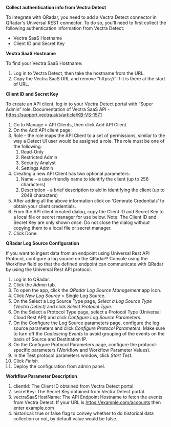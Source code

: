 **Collect authentication info from Vectra Detect**

To integrate with QRadar, you need to add a Vectra Detect connector in QRadar's Universal REST connector. To do so, you'll need to first collect the following authentication information from Vectra Detect:

- Vectra SaaS Hostname
- Client ID and Secret Key

**Vectra SaaS Hostname**

To find your Vectra SaaS Hostname:

1. Log in to Vectra Detect, then take the hostname from the URL.
2. Copy the Vectra SaaS URL and remove “https://” if it is there at the start of URL.

**Client ID and Secret Key**

To create an API client, log in to your Vectra Detect portal with “Super Admin” role. Documentation of Vectra SaaS API - <https://support.vectra.ai/s/article/KB-VS-1571>

1. Go to Manage > API Clients, then click Add API Client.
2. On the Add API client page:
3. Role – the role maps the API Client to a set of permissions, similar to the way a Detect UI user would be assigned a role. The role must be one of the following:
   1. Read-Only
   2. Restricted Admin
   3. Security Analyst
   4. Settings Admin
4. Creating a new API Client has two optional parameters:
   1. Name – a user-friendly name to identify the client (up to 256 characters)
   2. Description – a brief description to aid in identifying the client (up to 2048 characters)
5. After adding all the above information click on ‘Generate Credentials’ to obtain your client credentials.
6. From the API client created dialog, copy the Client ID and Secret Key to a local file or secret manager for use below. Note: The Client ID and Secret Key are only shown once. Do not close the dialog without copying them to a local file or secret manager.
7. Click Done.

**QRadar Log Source Configuration**

If you want to ingest data from an endpoint using Universal Rest API Protocol, configure a log source on the QRadar® Console using the Workflow field so that the defined endpoint can communicate with QRadar by using the Universal Rest API protocol.

1. Log in to QRadar.
2. Click the *Admin* tab.
3. To open the app, click the *QRadar Log Source Management* app icon.
4. Click *New Log Source* > Single Log Source.
5. On the Select a Log Source Type page, *Select a Log Source Type (Vectra Detect)* and click *Select Protocol Type*.
6. On the Select a Protocol Type page, select a Protocol Type (Universal Cloud Rest API) and click *Configure Log Source Parameters*.
7. On the Configure the Log Source parameters page, configure the log source parameters and click *Configure Protocol Parameters*. Make sure to turn off the *Coalescing Events* to avoid grouping of the events on the basis of Source and Destination IP.
8. On the Configure Protocol Parameters page, configure the protocol-specific parameters (Workflow and Workflow Parameter Values).
9. In the Test protocol parameters window, click *Start Test*.
10. Click *Finish.*
11. Deploy the configuration from admin panel.

**Workflow Parameter Description**

1. clientId: The Client ID obtained from Vectra Detect portal.
2. secretKey: The Secret Key obtained from Vectra Detect portal.
3. vectraSaaSHostName: The API Endpoint Hostname to fetch the events from Vectra Detect. If your URL is https://example.com/accounts then enter example.com
4. historical: true or false flag to convey whether to do historical data collection or not, by default value would be false.
